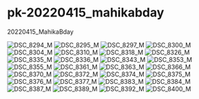 <!--
Title: Awesome Title
Description: Awesome Description
Author: Awesome Author
-->
# pk-20220415_mahikabday
20220415_MahikaBday

![DSC_8294_M](public/img/DSC_8294_M.jpg)
![DSC_8295_M](public/img/DSC_8295_M.jpg)
![DSC_8297_M](public/img/DSC_8297_M.jpg)
![DSC_8300_M](public/img/DSC_8300_M.jpg)
![DSC_8304_M](public/img/DSC_8304_M.jpg)
![DSC_8310_M](public/img/DSC_8310_M.jpg)
![DSC_8318_M](public/img/DSC_8318_M.jpg)
![DSC_8326_M](public/img/DSC_8326_M.jpg)
![DSC_8335_M](public/img/DSC_8335_M.jpg)
![DSC_8336_M](public/img/DSC_8336_M.jpg)
![DSC_8343_M](public/img/DSC_8343_M.jpg)
![DSC_8353_M](public/img/DSC_8353_M.jpg)
![DSC_8355_M](public/img/DSC_8355_M.jpg)
![DSC_8361_M](public/img/DSC_8361_M.jpg)
![DSC_8363_M](public/img/DSC_8363_M.jpg)
![DSC_8366_M](public/img/DSC_8366_M.jpg)
![DSC_8370_M](public/img/DSC_8370_M.jpg)
![DSC_8372_M](public/img/DSC_8372_M.jpg)
![DSC_8374_M](public/img/DSC_8374_M.jpg)
![DSC_8375_M](public/img/DSC_8375_M.jpg)
![DSC_8376_M](public/img/DSC_8376_M.jpg)
![DSC_8377_M](public/img/DSC_8377_M.jpg)
![DSC_8383_M](public/img/DSC_8383_M.jpg)
![DSC_8384_M](public/img/DSC_8384_M.jpg)
![DSC_8387_M](public/img/DSC_8387_M.jpg)
![DSC_8389_M](public/img/DSC_8389_M.jpg)
![DSC_8392_M](public/img/DSC_8392_M.jpg)
![DSC_8400_M](public/img/DSC_8400_M.jpg)
